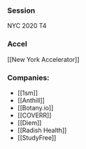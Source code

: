 
### Session
NYC 2020 T4

### Accel
[[New York Accelerator]]

### Companies:
- [[1sm]]
- [[Anthill]]
- [[Botany.io]]
- [[COVERR]]
- [[Diem]]
- [[Radish Health]]
- [[StudyFree]]


